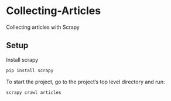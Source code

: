 # Collecting-Articles
Collecting articles with Scrapy

## Setup
Install scrapy
```sh
pip install scrapy
```

To start the project, go to the project’s top level directory and run:
```sh
scrapy crawl articles
```
